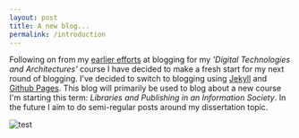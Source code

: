 ```yaml
---
layout: post
title: A new blog...
permalink: /introduction
---
```


Following on from my [earlier efforts](https://dvanstriendita14.wordpress.com/) at blogging for my *'Digital Technologies and Architectures'* course I have decided to make a fresh start for my next round of blogging. I've decided to switch to blogging using [Jekyll](http://jekyllrb.com) and [Github Pages](https://pages.github.com). This blog will primarily be used to blog about a new course I'm starting this term: *Libraries and Publishing in an Information Society*. In the future I aim to do semi-regular posts around my dissertation topic.

![test](images/test.jpg)
